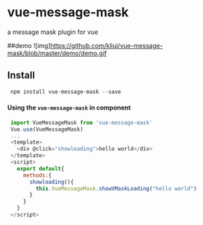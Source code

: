 # vue-message-mask
a message mask plugin for vue

##demo
 ![img]https://github.com/kliuj/vue-message-mask/blob/master/demo/demo.gif

## Install
 ``` js
  npm install vue-message-mask --save
 ``` 
 #### Using the `vue-message-mask` in component
 
 ``` js
  import VueMessageMask from 'vue-message-mask'
  Vue.use(VueMessageMask)
  ...
  <template>
    <div @click="showloading">hello world</div>
  </template>
  <script>
    export default{
      methods:{
        showloading(){
          this.VueMessageMask.showVMaskLoading("hello world")
        }
      }
    }
  </script>
 ```

